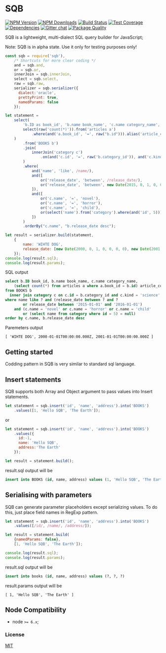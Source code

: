 # SQB

[![NPM Version][npm-image]][npm-url]
[![NPM Downloads][downloads-image]][downloads-url]
[![Build Status][travis-image]][travis-url]
[![Test Coverage][coveralls-image]][coveralls-url]
[![Dependencies][dependencies-image]][dependencies-url]
[![Gitter chat][gitter-image]][gitter-url]
[![Package Quality][quality-image]][quality-url]

SQB is a lightweight, multi-dialect SQL query builder for JavaScript;

Note: SQB is in alpha state. Use it only for testing purposes only! 


```js
const sqb = require('sqb'),
    /* Shortcuts for more clear coding */
    and = sqb.and,
    or = sqb.or,
    innerJoin = sqb.innerJoin,
    select = sqb.select,
    raw = sqb.raw,
    serializer = sqb.serializer({
      dialect:'oracle',
      prettyPrint: true,
      namedParams: false
    });

let statement =
    select(
        'b.ID as book_id', 'b.name book_name', 'c.name category_name',
        select(raw('count(*)')).from('articles a')
            .where(and('a.book_id', '=', raw("b.id"))).alias('article_count')
    )
        .from('BOOKS b')
        .join(
            innerJoin('category c')
                .on(and('c.id', '=', raw('b.category_id')), and('c.kind', 'science'))
        )
        .where(
            and('name', 'like', /name/),
            and([
                or('release_date', 'between', /release_date/),
                or('release_date', 'between', new Date(2015, 0, 1, 0, 0, 0, 0), new Date(2016, 0, 1, 0, 0, 0, 0)),
            ]),
            and([
                or('c.name', '=', 'novel'),
                or('c.name', '=', 'horror'),
                or('c.name', '=', 'child'),
                or(select('name').from('category').where(and('id', 5)))
            ])
        )
        .orderBy("c.name", "b.release_date desc");

let result = serializer.build(statement,
    {
        name: 'WIHTE DOG',
        release_date: [new Date(2000, 0, 1, 0, 0, 0, 0), new Date(2001, 0, 1, 0, 0, 0, 0)]
    });
console.log(result.sql);
console.log(result.params);

```

SQL output

```sql
select b.ID book_id, b.name book_name, c.name category_name, 
    (select count(*) from articles a where a.book_id = b.id) article_count
from BOOKS b
  inner join category c on c.id = b.category_id and c.kind = 'science'
where name like ? and (release_date between ? and ?
        or release_date between '2015-01-01' and '2016-01-01')
    and (c.name = 'novel' or c.name = 'horror' or c.name = 'child'
        or (select name from category where id = 5) = null)
order by c.name, b.release_date desc
```

Paremeters output

```
[ 'WIHTE DOG', 2000-01-01T00:00:00.000Z, 2001-01-01T00:00:00.000Z ]
```
## Getting started

Codding pattern in SQB is very similar to standard sql language.

## Insert statements

SQB supports both Array and Object argument to pass values into Insert statements.

```js
let statement = sqb.insert('id', 'name', 'address').into('BOOKS')
    .values([1, 'Hello SQB', 'The Earth']);
```
or
```js
let statement = sqb.insert('id', 'name', 'address').into('BOOKS')
    .values({
      id:-1, 
      name: 'Hello SQB', 
      address:'The Earth'
    });

let result = statement.build();
```
result.sql output will be 
```sql
insert into BOOKS (id, name, address) values (1, 'Hello SQB', 'The Earth')
```

## Serialising with parameters

SQB can generate parameter placeholders except serializing values. To do this, just place field names in RegExp pattern.

```js
let statement = sqb.insert('id', 'name', 'address').into('BOOKS')
    .values([/id/, /name/, /address/]);

let result = statement.build(
    {namedParams: false}, 
    [1, 'Hello SQB', 'The Earth']);

console.log(result.sql);
console.log(result.params);

```
result.sql output will be
```sql
insert into books (id, name, address) values (?, ?, ?)
```
result.params output will be
```
[ 1, 'Hello SQB', 'The Earth' ]
```

## Node Compatibility

  - node `>= 6.x`;
  
### License
[MIT](LICENSE)

[npm-image]: https://img.shields.io/npm/v/sqb.svg
[npm-url]: https://npmjs.org/package/sqb
[travis-image]: https://img.shields.io/travis/panates/sqb/master.svg
[travis-url]: https://travis-ci.org/panates/sqb
[coveralls-image]: https://img.shields.io/coveralls/panates/sqb/master.svg
[coveralls-url]: https://coveralls.io/r/panates/sqb
[downloads-image]: https://img.shields.io/npm/dm/sqb.svg
[downloads-url]: https://npmjs.org/package/sqb
[gitter-image]: https://badges.gitter.im/panates/sqb.svg
[gitter-url]: https://gitter.im/panates/sqb?utm_source=badge&utm_medium=badge&utm_campaign=pr-badge&utm_content=badge
[dependencies-image]: https://david-dm.org/panates/sqb.svg
[dependencies-url]:https://david-dm.org/panates/sqb#info=dependencies
[quality-image]: http://npm.packagequality.com/shield/eonc-rest.png
[quality-url]: http://packagequality.com/#?package=sqb